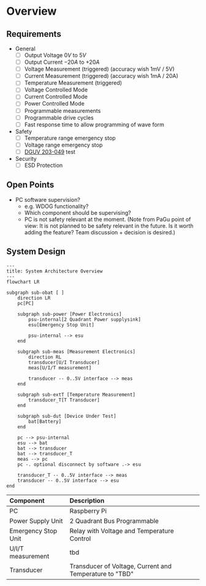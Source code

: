 # Overview

## Requirements

- General
    - [ ] Output Voltage $0V$ to $5V$
    - [ ] Output Current $-20A$ to $+20A$
    - [ ] Voltage Measurement (triggered) (accuracy wish 1mV / 5V)
    - [ ] Current Measurement (triggered) (accuracy wish 1mA / 20A)
    - [ ] Temperature Measurement (triggered)
    - [ ] Voltage Controlled Mode
    - [ ] Current Controlled Mode
    - [ ] Power Controlled Mode
    - [ ] Programmable measurements
    - [ ] Programmable drive cycles
    - [ ] Fast response time to allow programming of wave form
- Safety
    - [ ] Temperature range emergency stop
    - [ ] Voltage range emergency stop
    - [ ] [DGUV 203-049][dguv] test
- Security
    - [ ] ESD Protection

[dguv]: (https://publikationen.dguv.de/widgets/pdf/download/article/829)

## Open Points

- PC software supervision?
    - e.g. WDOG functionality?
    - Which component should be supervising?
    - PC is not safety relevant at the moment. (Note from PaGu point of view: It
      is not planned to be safety relevant in the future. Is it worth adding the
      feature? Team discussion + decision is desired.)

## System Design

```mermaid
---
title: System Architecture Overview
---
flowchart LR

subgraph sub-obat [ ]
    direction LR
    pc[PC]

    subgraph sub-power [Power Electronics]
        psu-internal[2 Quadrant Power supplysink]
        esu[Emergency Stop Unit]

        psu-internal --> esu
    end

    subgraph sub-meas [Measurement Electronics]
        direction RL
        transducer[U/I Transducer]
        meas[U/I/T measurement]

        transducer -- 0..5V interface --> meas
    end

    subgraph sub-extT [Temperature Measurement]
        transducer_T[T Transducer]
    end

    subgraph sub-dut [Device Under Test]
        bat[Battery]
    end

    pc --> psu-internal
    esu --> bat
    bat --> transducer
    bat --> transducer_T
    meas --> pc
    pc -. optional disconnect by software .-> esu

    transducer_T -- 0..5V interface --> meas
    transducer -- 0..5V interface --> esu
end
```

| Component           | Description                                             |
|:--------------------|:--------------------------------------------------------|
| PC                  | Raspberry Pi                                            |
| Power Supply Unit   | 2 Quadrant Bus Programmable                             |
| Emergency Stop Unit | Relay with Voltage and Temperature Control              |
| U/I/T measurement   | tbd                                                     |
| Transducer          | Transducer of Voltage, Current and Temperature to "TBD" |
